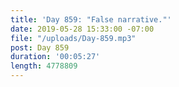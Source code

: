 ```yaml
---
title: 'Day 859: "False narrative."'
date: 2019-05-28 15:33:00 -07:00
file: "/uploads/Day-859.mp3"
post: Day 859
duration: '00:05:27'
length: 4778809
---
```


